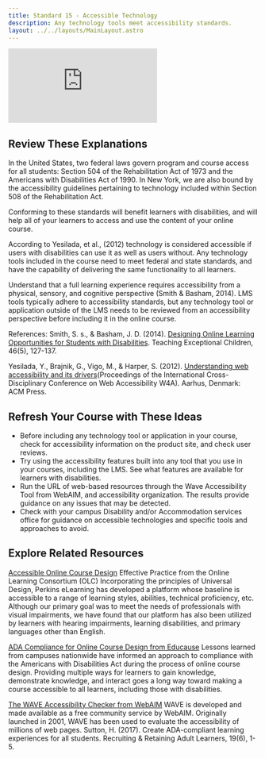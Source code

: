 ```yaml
---
title: Standard 15 - Accessible Technology
description: Any technology tools meet accessibility standards.
layout: ../../layouts/MainLayout.astro
---
```

<iframe src="https://www.youtube.com/embed/uPIdyuxAisY" title="YouTube video player" frameborder="0" allow="accelerometer; autoplay; clipboard-write; encrypted-media; gyroscope; picture-in-picture" allowfullscreen></iframe>

## Review These Explanations

In the United States, two federal laws govern program and course access for all students: Section 504 of the Rehabilitation Act of 1973 and the Americans with Disabilities Act of 1990. In New York, we are also bound by the accessibility guidelines pertaining to technology included within Section 508 of the Rehabilitation Act.

Conforming to these standards will benefit learners with disabilities, and will help all of your learners to access and use the content of your online course.

According to Yesilada, et al., (2012) technology is considered accessible if users with disabilities can use it as well as users without. Any technology tools included in the course need to meet federal and state standards, and have the capability of delivering the same functionality to all learners.

Understand that a full learning experience requires accessibility from a physical, sensory, and cognitive perspective (Smith & Basham, 2014). LMS tools typically adhere to accessibility standards, but any technology tool or application outside of the LMS needs to be reviewed from an accessibility perspective before including it in the online course.

References:
Smith, S. s., & Basham, J. D. (2014). [Designing Online Learning Opportunities for Students with Disabilities](http://journals.sagepub.com/doi/pdf/10.1177/0040059914530102). Teaching Exceptional Children, 46(5), 127-137.

Yesilada, Y., Brajnik, G., Vigo, M., & Harper, S. (2012). [Understanding web accessibility and its drivers](https://dl.acm.org/citation.cfm?id=2207016.2207027)(Proceedings of the International Cross-Disciplinary Conference on Web Accessibility W4A). Aarhus, Denmark: ACM Press.

## Refresh Your Course with These Ideas

- Before including any technology tool or application in your course, check for accessibility information on the product site, and check user reviews.
- Try using the accessibility features built into any tool that you use in your courses, including the LMS. See what features are available for learners with disabilities.
- Run the URL of web-based resources through the Wave Accessibility Tool from WebAIM, and accessibility organization. The results provide guidance on any issues that may be detected.
- Check with your campus Disability and/or Accommodation services office for guidance on accessible technologies and specific tools and approaches to avoid.

## Explore Related Resources

[Accessible Online Course Design](https://secure.onlinelearningconsortium.org/effective_practices/accessible-online-course-design)
Effective Practice from the Online Learning Consortium (OLC)
Incorporating the principles of Universal Design, Perkins eLearning has developed a platform whose baseline is accessible to a range of learning styles, abilities, technical proficiency, etc. Although our primary goal was to meet the needs of professionals with visual impairments, we have found that our platform has also been utilized by learners with hearing impairments, learning disabilities, and primary languages other than English.

[ADA Compliance for Online Course Design from Educause](http://er.educause.edu/articles/2017/1/ada-compliance-for-online-course-design)
Lessons learned from campuses nationwide have informed an approach to compliance with the Americans with Disabilities Act during the process of online course design.
Providing multiple ways for learners to gain knowledge, demonstrate knowledge, and interact goes a long way toward making a course accessible to all learners, including those with disabilities.

[The WAVE Accessibility Checker from WebAIM](http://wave.webaim.org/)
WAVE is developed and made available as a free community service by WebAIM. Originally launched in 2001, WAVE has been used to evaluate the accessibility of millions of web pages.
Sutton, H. (2017). Create ADA-compliant learning experiences for all students. Recruiting & Retaining Adult Learners, 19(6), 1-5.
